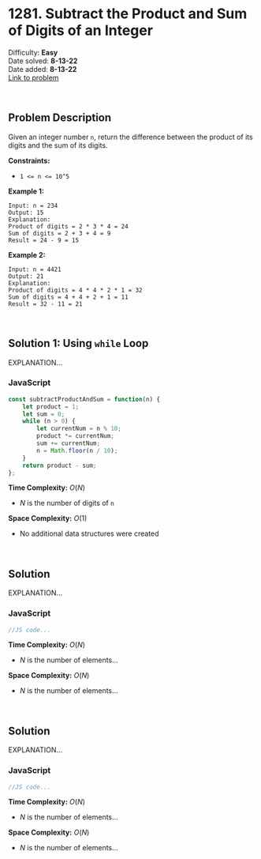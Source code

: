# 1281. Subtract the Product and Sum of Digits of an Integer

Difficulty: **Easy**  
Date solved: **8-13-22**  
Date added: **8-13-22**  
[Link to problem](https://leetcode.com/problems/subtract-the-product-and-sum-of-digits-of-an-integer/)

<br>

## Problem Description

Given an integer number `n`, return the difference between the product of its digits and the sum of its digits. 

**Constraints:**

- `1 <= n <= 10^5`

**Example 1:**

```
Input: n = 234
Output: 15 
Explanation: 
Product of digits = 2 * 3 * 4 = 24 
Sum of digits = 2 + 3 + 4 = 9 
Result = 24 - 9 = 15
```

**Example 2:**

```
Input: n = 4421
Output: 21
Explanation: 
Product of digits = 4 * 4 * 2 * 1 = 32 
Sum of digits = 4 + 4 + 2 + 1 = 11 
Result = 32 - 11 = 21
```

<br>

## Solution 1: Using `while` Loop

EXPLANATION...

### **JavaScript**

```js
const subtractProductAndSum = function(n) {
    let product = 1;
    let sum = 0;
    while (n > 0) {
        let currentNum = n % 10;
        product *= currentNum;
        sum += currentNum;
        n = Math.floor(n / 10);
    }
    return product - sum;
};
```

**Time Complexity:** $O(N)$
- $N$ is the number of digits of `n`

**Space Complexity:** $O(1)$
- No additional data structures were created

<br>

## Solution

EXPLANATION...

### **JavaScript**

```js
//JS code...
```

**Time Complexity:** $O(N)$
- $N$ is the number of elements...

**Space Complexity:** $O(N)$
- $N$ is the number of elements...

<br>

## Solution

EXPLANATION...

### **JavaScript**

```js
//JS code...
```

**Time Complexity:** $O(N)$
- $N$ is the number of elements...

**Space Complexity:** $O(N)$
- $N$ is the number of elements...